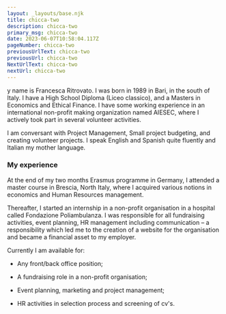 ```yaml
---
layout: _layouts/base.njk
title: chicca-two
description: chicca-two
primary_msg: chicca-two
date: 2023-06-07T10:58:04.117Z
pageNumber: chicca-two
previousUrlText: chicca-two
previousUrl: chicca-two
NextUrlText: chicca-two
nextUrl: chicca-two
---
```

y name is Francesca Ritrovato. I was born in 1989 in Bari, in the south of Italy. I have a High School Diploma (Liceo classico), and a Masters in Economics and Ethical Finance. I have some working experience in an international non-profit making organization named AIESEC, where I actively took part in several volunteer activities.


I am conversant with Project Management, Small project budgeting, and creating volunteer projects. I speak English and Spanish quite fluently and Italian my mother language.

### My experience

At the end of my two months Erasmus programme in Germany, I attended a master course in Brescia, North Italy, where I acquired various notions in economics and Human Resources management.


Thereafter, I started an internship in a non-profit organisation in a hospital called Fondazione Poliambulanza. I was responsible for all fundraising activities, event planning, HR management including communication – a responsibility which led me to the creation of a website for the organisation and became a financial asset to my employer.


Currently I am available for:

- Any front/back office position;

- A fundraising role in a non-profit organisation;

- Event planning, marketing and project management;

- HR activities in selection process and screening of cv's.
